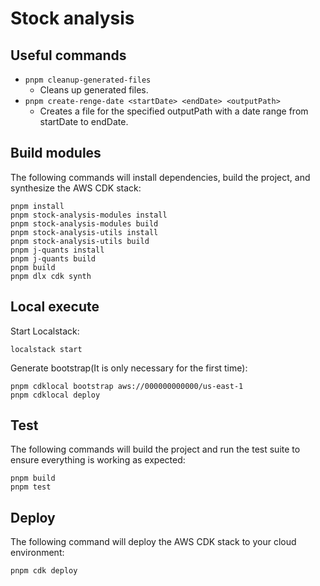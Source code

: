 # Stock analysis

## Useful commands

* `pnpm cleanup-generated-files`
  * Cleans up generated files.
* `pnpm create-renge-date <startDate> <endDate> <outputPath>`
  * Creates a file for the specified outputPath with a date range from startDate to endDate.

## Build modules

The following commands will install dependencies, build the project, and synthesize the AWS CDK stack:

```shell
pnpm install
pnpm stock-analysis-modules install
pnpm stock-analysis-modules build
pnpm stock-analysis-utils install
pnpm stock-analysis-utils build
pnpm j-quants install
pnpm j-quants build
pnpm build
pnpm dlx cdk synth
```

## Local execute

Start Localstack:

```shell
localstack start
```

Generate bootstrap(It is only necessary for the first time):

```shell
pnpm cdklocal bootstrap aws://000000000000/us-east-1
pnpm cdklocal deploy
```

## Test

The following commands will build the project and run the test suite to ensure everything is working as expected:

```shell
pnpm build
pnpm test
```

## Deploy

The following command will deploy the AWS CDK stack to your cloud environment:

```
pnpm cdk deploy
```
